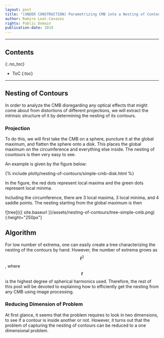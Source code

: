 ```yaml
---
layout: post
title: "(UNDER CONSTRUCTION) Parametrizing CMB into a Nesting of Contours"
author: Ramiro Leal-Cavazos
rights: Public Domain
publication-date: 2019
---
```


---

## Contents
{:.no_toc}

* ToC
{:toc}

---

## Nesting of Contours

In order to analyze the CMB disregarding any optical effects that might come about from distortions of different projections, we will extract the intrinsic structure of it by determining the nesting of its contours.

### Projection

To do this, we will first take the CMB on a sphere, puncture it at the global maximum, and flatten the sphere onto a disk. This places the global maximum on the circumference and everything else inside. The nesting of countours is then very easy to see.

An example is given by the figure below:

{% include plotly/nesting-of-contours/simple-cmb-disk.html %}

In the figure, the red dots represent local maxima and the green dots represent local minima.

Including the circumference, there are 3 local maxima, 3 local minima, and 4 saddle points. The nesting starting from the global maximum is then

![tree]({{ site.baseurl }}/assets/nesting-of-contours/tree-simple-cmb.png){:height="250px"}

## Algorithm

For low number of extrema, one can easily create a tree characterizing the nesting of the contours by hand. However, the number of extrema grows as $$\ell ^2$$, where $$\ell$$ is the highest degree of spherical harmonics used. Therefore, the rest of this post will be devoted to explaining how to efficiently get the nesting from any CMB using image processing.

### Reducing Dimension of Problem

At first glance, it seems that the problem requires to look in two dimensions, to see if a contour is inside another or not. However, it turns out that the problem of capturing the nesting of contours can be reduced to a one dimensional problem.
